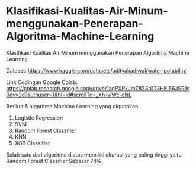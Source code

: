 # Klasifikasi-Kualitas-Air-Minum-menggunakan-Penerapan-Algoritma-Machine-Learning
Klasifikasi Kualitas Air Minum menggunakan Penerapan Algoritma Machine Learning

Dataset: https://www.kaggle.com/datasets/adityakadiwal/water-potability

Link Codingan Google Colab: https://colab.research.google.com/drive/1aqPXPxJmZ8Z3r0T3HKl66JSR1g0dvv2d?authuser=1&hl=id#scrollTo=_Xh-viWc-cNL

Berikut 5 algoritma Machine Learning yang digunakan.
1. Logistic Regression
2. SVM
3. Random Forest Classifier
4. KNN
5. XGB Classifier

Salah satu dari algoritma diatas memiliki akurasi yang paling tinggi yaitu Random Forest Classifier Sebasar 78%.

